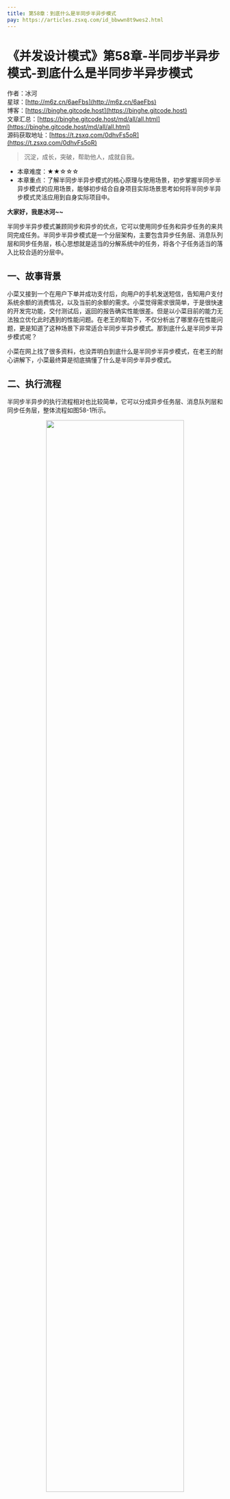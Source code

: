 ```yaml
---
title: 第58章：到底什么是半同步半异步模式
pay: https://articles.zsxq.com/id_bbwwn8t9wes2.html
---
```


# 《并发设计模式》第58章-半同步半异步模式-到底什么是半同步半异步模式

作者：冰河
<br/>星球：[http://m6z.cn/6aeFbs](http://m6z.cn/6aeFbs)
<br/>博客：[https://binghe.gitcode.host](https://binghe.gitcode.host)
<br/>文章汇总：[https://binghe.gitcode.host/md/all/all.html](https://binghe.gitcode.host/md/all/all.html)
<br/>源码获取地址：[https://t.zsxq.com/0dhvFs5oR](https://t.zsxq.com/0dhvFs5oR)

> 沉淀，成长，突破，帮助他人，成就自我。

* 本章难度：★★☆☆☆
* 本章重点：了解半同步半异步模式的核心原理与使用场景，初步掌握半同步半异步模式的应用场景，能够初步结合自身项目实际场景思考如何将半同步半异步模式灵活应用到自身实际项目中。

**大家好，我是冰河~~**

半同步半异步模式兼顾同步和异步的优点，它可以使用同步任务和异步任务的来共同完成任务。半同步半异步模式是一个分层架构，主要包含异步任务层、消息队列层和同步任务层，核心思想就是适当的分解系统中的任务，将各个子任务适当的落入比较合适的分层中。

## 一、故事背景

小菜又接到一个在用户下单并成功支付后，向用户的手机发送短信，告知用户支付系统余额的消费情况，以及当前的余额的需求。小菜觉得需求很简单，于是很快速的开发完功能，交付测试后，返回的报告确实性能很差。但是以小菜目前的能力无法独立优化此时遇到的性能问题。在老王的帮助下，不仅分析出了哪里存在性能问题，更是知道了这种场景下非常适合半同步半异步模式。那到底什么是半同步半异步模式呢？

小菜在网上找了很多资料，也没弄明白到底什么是半同步半异步模式，在老王的耐心讲解下，小菜最终算是彻底搞懂了什么是半同步半异步模式。

## 二、执行流程

半同步半异步的执行流程相对也比较简单，它可以分成异步任务层、消息队列层和同步任务层，整体流程如图58-1所示。

<div align="center">
    <img src="https://binghe.gitcode.host/assets/images/core/concurrent/2023-11-14-001.png?raw=true" width="80%">
    <br/>
</div>

可以看到，半同步半异步模式中，用户访问系统时，请求会先进入异步任务层，异步任务层会将请求访问消息队列层后立即返回，同步任务层会消费消息队列层的请求，执行相应的业务逻辑，得出最终的结果数据。用户层可以通过定时轮询的方式来获取同步任务层的结果数据。

## 三、半同步半异步模式类图

半同步半异步模式主要包含异步任务层、消息队列层和同步任务层，类图如图58-2所示。

<div align="center">
    <img src="https://binghe.gitcode.host/assets/images/core/concurrent/2023-11-14-002.png?raw=true" width="80%">
    <br/>
</div>

其中，每个类的具体职责如下所示。

* AsyncTask类：异步任务层的类，主要负责接收用户的请求，对请求进行初步的处理后，将请求放入消息队列。内部主要包含一个dispatch()方法。
  * dispathch()方法：对接收到的请求做初步处理，并且将请求数据封装成对应的消息放入消息队列。
* Queue类：消息队列层的类，主要用于缓冲用户的请求任务，内部包含enqueue()和dequeue()两个方法。
  * enqueue()：将消息放入队列。
  * dequeue()：从队列获取消息。
* SyncTask类：同步任务层的类，主要是消费队列中的消息，执行对应的业务逻辑，得出最终的结果数据，内部包含一个run()方法。
  * run()方法：执行业务逻辑，得出最终的结果数据。

## 查看全文

加入[冰河技术](http://m6z.cn/6aeFbs)知识星球，解锁完整技术文章与完整代码
